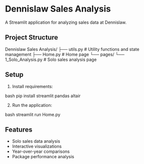 # Dennislaw Sales Analysis

A Streamlit application for analyzing sales data at Dennislaw.

## Project Structure 

Dennislaw Sales Analysis/
├── utils.py # Utility functions and state management
├── Home.py # Home page
└── pages/
└── 1_Solo_Analysis.py # Solo sales analysis page

## Setup
1. Install requirements:

bash
pip install streamlit pandas altair

2. Run the application:

bash
streamlit run Home.py

## Features
- Solo sales data analysis
- Interactive visualizations
- Year-over-year comparisons
- Package performance analysis
